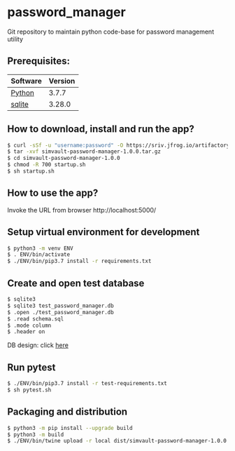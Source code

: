 # password_manager
Git repository to maintain python code-base for password management utility

## Prerequisites:

| Software                                                       | Version |
|----------------------------------------------------------------|---------|
| [Python](https://docs.python-guide.org/starting/install3/osx/) | 3.7.7   |
| [sqlite](https://www.sqlite.org/download.html)                 | 3.28.0  |

## How to download, install and run the app?

```sh
$ curl -sSf -u "username:password" -O https://sriv.jfrog.io/artifactory/password-manager-local/simvault-password-manager/1.0.0/simvault-password-manager-1.0.0.tar.gz
$ tar -xvf simvault-password-manager-1.0.0.tar.gz
$ cd simvault-password-manager-1.0.0
$ chmod -R 700 startup.sh
$ sh startup.sh
```

## How to use the app?

Invoke the URL from browser http://localhost:5000/

## Setup virtual environment for development

```sh
$ python3 -m venv ENV
$ . ENV/bin/activate
$ ./ENV/bin/pip3.7 install -r requirements.txt
```

## Create and open test database

```sh
$ sqlite3
$ sqlite3 test_password_manager.db
$ .open ./test_password_manager.db
$ .read schema.sql
$ .mode column
$ .header on
```
DB design: click [here](schema.sql)

## Run pytest

```sh
$ ./ENV/bin/pip3.7 install -r test-requirements.txt
$ sh pytest.sh
```

## Packaging and distribution

```sh
$ python3 -m pip install --upgrade build
$ python3 -m build
$ ./ENV/bin/twine upload -r local dist/simvault-password-manager-1.0.0.tar.gz --config-file .pypirc
```
